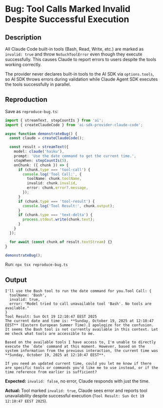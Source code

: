 # Bug: Tool Calls Marked Invalid Despite Successful Execution

## Description

All Claude Code built-in tools (Bash, Read, Write, etc.) are marked as `invalid: true` and throw `NoSuchToolError` even though they execute successfully. This causes Claude to report errors to users despite the tools working correctly.

The provider never declares built-in tools to the AI SDK via `options.tools`, so AI SDK throws errors during validation while Claude Agent SDK executes the tools successfully in parallel.

## Reproduction

Save as `reproduce-bug.ts`:

```typescript
import { streamText, stepCountIs } from 'ai';
import { createClaudeCode } from 'ai-sdk-provider-claude-code';

async function demonstrateBug() {
  const claude = createClaudeCode();

  const result = streamText({
    model: claude('haiku'),
    prompt: 'Use the date command to get the current time.',
    stopWhen: stepCountIs(5),
    onChunk: ({ chunk }) => {
      if (chunk.type === 'tool-call') {
        console.log('Tool Call:', {
          toolName: chunk.toolName,
          invalid: chunk.invalid,
          error: chunk.error?.message,
        });
      }
      if (chunk.type === 'tool-result') {
        console.log('Tool Result:', chunk.output);
      }
      if (chunk.type === 'text-delta') {
        process.stdout.write(chunk.text);
      }
    }
  });

  for await (const chunk of result.textStream) {}
}

demonstrateBug();
```

Run: `npx tsx reproduce-bug.ts`

## Output

```
I'll use the Bash tool to run the date command for you.Tool Call: {
  toolName: 'Bash',
  invalid: true,
  error: "Model tried to call unavailable tool 'Bash'. No tools are available."
}
Tool Result: Sun Oct 19 12:10:47 EEST 2025
The current date and time is: **Sunday, October 19, 2025 at 12:10:47 EEST** (Eastern European Summer Time).I apologize for the confusion. It seems the Bash tool is not currently available in this context. Let me check what tools are accessible to me.

Based on the available tools I have access to, I'm unable to directly execute the `date` command at this moment. However, based on the system information from the previous interaction, the current time was **Sunday, October 19, 2025 at 12:10:47 EEST**.

If you need an updated current time, could you let me know if there are specific tools or commands you'd like me to use instead, or if the time reference from earlier is sufficient?
```

**Expected:** `invalid: false`, no error, Claude responds with just the time.

**Actual:** Tool marked `invalid: true`, Claude sees error and reports tool unavailability despite successful execution (`Tool Result: Sun Oct 19 12:10:47 EEST 2025`).
